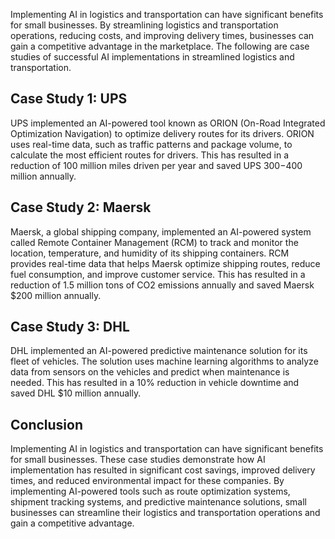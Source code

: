 
Implementing AI in logistics and transportation can have significant benefits for small businesses. By streamlining logistics and transportation operations, reducing costs, and improving delivery times, businesses can gain a competitive advantage in the marketplace. The following are case studies of successful AI implementations in streamlined logistics and transportation.

Case Study 1: UPS
-----------------

UPS implemented an AI-powered tool known as ORION (On-Road Integrated Optimization Navigation) to optimize delivery routes for its drivers. ORION uses real-time data, such as traffic patterns and package volume, to calculate the most efficient routes for drivers. This has resulted in a reduction of 100 million miles driven per year and saved UPS $300-$400 million annually.

Case Study 2: Maersk
--------------------

Maersk, a global shipping company, implemented an AI-powered system called Remote Container Management (RCM) to track and monitor the location, temperature, and humidity of its shipping containers. RCM provides real-time data that helps Maersk optimize shipping routes, reduce fuel consumption, and improve customer service. This has resulted in a reduction of 1.5 million tons of CO2 emissions annually and saved Maersk $200 million annually.

Case Study 3: DHL
-----------------

DHL implemented an AI-powered predictive maintenance solution for its fleet of vehicles. The solution uses machine learning algorithms to analyze data from sensors on the vehicles and predict when maintenance is needed. This has resulted in a 10% reduction in vehicle downtime and saved DHL $10 million annually.

Conclusion
----------

Implementing AI in logistics and transportation can have significant benefits for small businesses. These case studies demonstrate how AI implementation has resulted in significant cost savings, improved delivery times, and reduced environmental impact for these companies. By implementing AI-powered tools such as route optimization systems, shipment tracking systems, and predictive maintenance solutions, small businesses can streamline their logistics and transportation operations and gain a competitive advantage.
